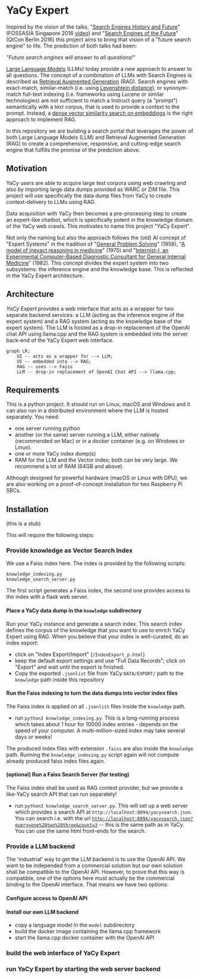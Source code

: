 # YaCy Expert

Inspired by the vision of the talks, "[Search Engines History and Future](https://yacy.net/material/20160430_Search_Engines_Of_The_Future_OpenTechSummit_2016.pdf)" (FOSSASIA Singapore 2016 [video](https://www.youtube.com/watch?v=6_rMjXjD_4Y)) and "[Search Engines of the Future](https://yacy.net/material/20160904_The_Future_of_Search_QtCon_2016.key)" (QtCon Berlin 2016) this project aims to bring that vision of a "future search engine" to life. The prediction of both talks had been:

*"Future search engines will answer to all questions!"*

[Large Language Models](https://cdn.openai.com/better-language-models/language_models_are_unsupervised_multitask_learners.pdf) (LLMs) today provide a new approach to answer to all questions. The concept of a combination of LLMs with Search Engines is described as [Retrieval Augmented Generation](https://arxiv.org/pdf/2005.11401.pdf) (RAG). Search engines with exact-match, similar-match (i.e. using [Levenshtein distance](https://dl.acm.org/doi/pdf/10.1145/363958.363994)), or synonym-match full-text indexing (i.e. frameworks using Lucene or similar technologies) are not sufficient to match a Instruct query (a "prompt") semantically with a text corpus, that is used to provide a context to the prompt. Instead, a [dense vector similarity search on embeddings](https://engineering.fb.com/2017/03/29/data-infrastructure/faiss-a-library-for-efficient-similarity-search/) is the right approach to implement RAG.

In this repository we are building a search portal that leverages the power of both Large Language Models (LLM) and Retrieval Augmented Generation (RAG) to create a comprehensive, responsive, and cutting-edge search engine that fulfills the promise of the prediction above.

## Motivation

YaCy users are able to acquire large text corpora using web crawling and also by importing large data dumps provided as WARC or ZIM file.
This project will use specifically the data dump files from YaCy to create context-delivery to LLMs using RAG.

Data acquisition with YaCy then becomes a pre-processing step to create an expert-like chatbot, which is specifically potent in the knowledge domain of the YaCy web crawls. This motivates to name this project "YaCy Expert".

Not only the naming but also the approach follows the (old) AI concept of "Expert Systems" in the tradition of "[General Problem Solving](http://bitsavers.informatik.uni-stuttgart.de/pdf/rand/ipl/P-1584_Report_On_A_General_Problem-Solving_Program_Feb59.pdf)" (1958), "[A model of inexact reasoning in medicine](https://www.sciencedirect.com/science/article/abs/pii/0025556475900474?via%3Dihub)" (1975) and "[Internist-I, an Experimental Computer-Based Diagnostic Consultant for General Internal Medicine](https://www.nejm.org/doi/full/10.1056/NEJM198208193070803)" (1982). This concept divides the expert system into two subsystems: the inference engine and the knowledge base. This is reflected in the YaCy Expert architecture.

## Architecture

*YaCy Expert* provides a web interface that acts as a wrapper for two separate backend services: a LLM (acting as the inference engine of the expert system) and a RAG system (acting as the knowledge base of the expert system). The LLM is hosted as a drop-in replacement of the OpenAI chat API using llama.cpp and the RAG system is embedded into the server back-end of the YaCy Expert web interface.

```mermaid
graph LR;
    UI -- acts as a wrapper for --> LLM;
    UI -- embedded into --> RAG;
    RAG -- uses --> Faiss
    LLM -- drop-in replacement of OpenAI Chat API --> llama.cpp;
```

## Requirements

This is a python project. It should run on Linux, macOS and Windows and it can also run in a distributed environment where the LLM is hosted separately. You need:

- one server running python
- another (or the same) server running a LLM, either natively (recommended on Mac) or in a docker container (e.g. on Windows or Linux).
- one or more YaCy index dump(s)
- RAM for the LLM and the Vector index; both can be very large. We recommend a lot of RAM (64GB and above).

Although designed for powerful hardware (macOS or Linux with GPU), we are also working on a proof-of-concept installation for two Raspberry Pi SBCs.

## Installation

(this is a stub)

This will require the following steps:

### Provide knowledge as Vector Search Index

We use a Faiss index here. The index is provided by the following scripts:

```
knowledge_indexing.py
knowledge_search_server.py
```

The first script generates a Faiss index, the second one provides access to the index with a flask web server.

#### Place a YaCy data dump in the `knowledge` subdirectory

Run your YaCy instance and generate a search index. This search index defines the corpus of the knowledge that you want to use to enrich YaCy Expert using RAG. When you believe that your index is well-curated, do an index export:
- click on "Index Export/Import" (`/IndexExport_p.html`)
- keep the default export settings and use "Full Data Records"; click on "Export" and wait until the export is finished.
- Copy the exported `.jsonlist` file from YaCy `DATA/EXPORT/` path to the `knowledge` path inside this repository

#### Run the Faiss indexing to turn the data dumps into vector index files

The Faiss index is applied on all `.jsonlist` files inside the `knowledge` path.

- run `python3 knowledge_indexing.py`. This is a long-running process which takes about 1 hour for 10000 index entries - depends on the speed of your computer. A multi-million-sized index may take several days or weeks!

The produced index files with extension `.faiss` are also inside the `knowledge` path. Running the `knowledge_indexing.py` script again will not compute already produced faiss index files again.

#### (optional) Run a Faiss Search Server (for testing)

The Faiss index shall be used as RAG context provider, but we provide a like-YaCy search API that can run separately!

- run `python3 knowledge_search_server.py`. This will set up a web server which provides a search API at `http://localhost:8094/yacysearch.json`. You can search i.e. with the url [`http://localhost:8094/yacysearch.json?query=one%20two%20three&count=3`](http://localhost:8094/yacysearch.json?query=one%20two%20three&count=3) -- this is the same path as in YaCy. You can use the same html front-ends for the search.




### Provide a LLM backend

The 'industrial' way to get the LLM backend is to use the OpenAI API.
We want to be independed from a commercial solution but our own solution shall be compatible to the OpenAI API. However, to prove that this way is compatible, one of the options here must actually be the commercial binding to the OpenAI interface. That means we have two options:

#### Configure access to OpenAI API

#### Install our own LLM backend
  - copy a language model in the `model` subdirectory
  - build the docker image containing the llama.cpp framework
  - start the llama.cpp docker container with the OpenAI API

### build the web interface of YaCy Expert

### run YaCy Expert by starting the web server backend
